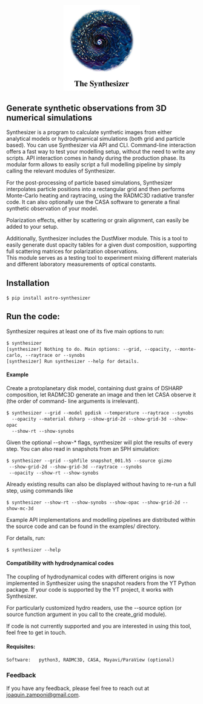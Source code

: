 <p align="center">
<img width="40%" src="https://raw.githubusercontent.com/jzamponi/synthesizer/main/synthesizer/img/logo_and_title_white.jpg" />
</p>

## Generate synthetic observations from 3D numerical simulations

Synthesizer is a program to calculate synthetic images from either analytical 
models or hydrodynamical simulations (both grid and particle based). 
You can use Synthesizer via API and CLI. 
Command-line interaction offers a fast way to test your modelling setup, without 
the need to write any scripts. 
API interaction comes in handy during the production phase. Its modular form 
allows to easily script a full modelling pipeline by simply calling the relevant 
modules of Synthesizer. 

For the post-processing of particle based simulations, Synthesizer interpolates 
particle positions into a rectangular grid and then performs Monte-Carlo heating 
and raytracing, using the RADMC3D radiative transfer code. 
It can also optionally use the CASA software to generate a final synthetic 
observation of your model. 

Polarization effects, either by scattering or grain alignment, can easily be 
added to your setup. 

Additionally, Synthesizer includes the DustMixer module. This is a tool to 
easily generate dust opacity tables for a given dust composition, supporting 
full scattering matrices for polarization observations.   
This module serves as a testing tool to experiment mixing different materials 
and different laboratory measurements of optical constants.   

## Installation
    $ pip install astro-synthesizer
    

## Run the code:

Synthesizer requires at least one of its five main options to run:



    $ synthesizer
    [synthesizer] Nothing to do. Main options: --grid, --opacity, --monte-carlo, --raytrace or --synobs
    [synthesizer] Run synthesizer --help for details.



#### Example
Create a protoplanetary disk model, containing dust grains of DSHARP composition, 
let RADMC3D generate an image and then let CASA observe it (the order of command-
line arguments is irrelevant).

    $ synthesizer --grid --model ppdisk --temperature --raytrace --synobs 
      --opacity --material dsharp --show-grid-2d --show-grid-3d --show-opac 
      --show-rt --show-synobs

Given the optional --show-* flags, synthesizer will plot the results of every step. 
You can also read in snapshots from an SPH simulation:



    $ synthesizer --grid --sphfile snapshot_001.h5 --source gizmo  
     --show-grid-2d --show-grid-3d --raytrace --synobs 
     --opacity --show-rt --show-synobs


Already existing results can also be displayed without having to re-run a full step, 
using commands like


    $ synthesizer --show-rt --show-synobs --show-opac --show-grid-2d --show-mc-3d


Example API implementations and modelling pipelines are distributed within the 
source code and can be found in the examples/ directory.

        
For details, run:

    $ synthesizer --help


#### Compatibility with hydrodynamical codes 
The coupling of hydrodynamical codes with different origins is now implemented in
Synthesizer using the snapshot readers from the YT Python package.
If your code is supported by the YT project, it works with Synthesizer. 

For particularly customized hydro readers, use the --source option (or source 
function argument in you call to the create_grid module).

If code is not currently supported and you are interested in using this tool, 
feel free to get in touch. 

#### Requisites:

    Software:   python3, RADMC3D, CASA, Mayavi/ParaView (optional)
        
### Feedback

If you have any feedback, please feel free to reach out at joaquin.zamponi@gmail.com.


